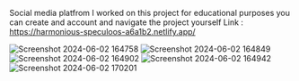 Social media platfrom 
I worked on this project for educational purposes 
you can create and account and navigate the project yourself 
Link : https://harmonious-speculoos-a6a1b2.netlify.app/ 

![Screenshot 2024-06-02 164758](https://github.com/mchcyber/Social-Media-Platform/assets/109814567/c821a632-8235-45f3-bdd3-aa0e58d232c9)
![Screenshot 2024-06-02 164849](https://github.com/mchcyber/Social-Media-Platform/assets/109814567/e680ea6b-92fd-4af1-ade4-9c9df4d9d482)
![Screenshot 2024-06-02 164902](https://github.com/mchcyber/Social-Media-Platform/assets/109814567/51169c4d-8cfd-4ac5-8dc4-81fd2cb13b60)
![Screenshot 2024-06-02 164942](https://github.com/mchcyber/Social-Media-Platform/assets/109814567/10a7f9df-2789-42c8-b054-44864fab19da)
![Screenshot 2024-06-02 170201](https://github.com/mchcyber/Social-Media-Platform/assets/109814567/7dee9d0a-7ae3-40f8-9e54-f09d30d6ca96)
